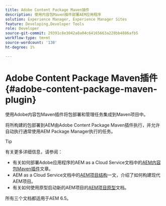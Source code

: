 ```yaml
---
title: Adobe Content Package Maven插件
description: 使用内容包Maven插件部署AEM应用程序
solution: Experience Manager, Experience Manager Sites
feature: Developing,Developer Tools
role: Developer
source-git-commit: 29391c8e3042a8a04c64165663a228bb4886afb5
workflow-type: tm+mt
source-wordcount: '138'
ht-degree: 1%

---
```


# Adobe Content Package Maven插件 {#adobe-content-package-maven-plugin}

使用Adobe内容包Maven插件将包部署和管理任务集成到Maven项目中。

将所构建的包部署到AEM由Adobe Content Package Maven插件执行，并允许自动执行通常使用AEM Package Manager执行的任务。

>[!TIP]
>
>有关更多详细信息，请参阅：
>
>* 有关如何部署Adobe应用程序的AEM as a Cloud Service文档中的[AEM内容包Maven插件](https://experienceleague.adobe.com/docs/experience-manager-cloud-service/implementing/developer-tools/maven-plugin.html#developer-tools)文章。
>* AEM as a Cloud Service文档中的[AEM项目结构](https://experienceleague.adobe.com/docs/experience-manager-cloud-service/implementing/developing/aem-project-content-package-structure.html)一文，介绍了如何构建现代AEM项目。
>* 有关如何使用原型启动新的AEM项目的[AEM项目原型](https://experienceleague.adobe.com/docs/experience-manager-core-components/using/developing/archetype/overview.html)文档。
>
>所有三个文档都适用于AEM 6.5。

